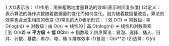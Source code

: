 1.大O表示法：
  (1)作用：用来粗略地度量算法的效率(表示时间复杂度)
  (2)定义：表示算法的操作次数随着数据量的变化而如何变化。因为随着数据量改变，算法的效率也会发生相应的改变
  (3)常见的大O表示形式：
  | 效  O(1) => 常数级
  | 率  O(log(n)) => 对数级
  | 由  O(n) => 线性的
  | 高  O(nlog(n)) => 线性和对数乘积    
  | 到  O(n**2) => 平方级
  ↓ 低  O(2**n) => 指数级
2.排序算法：冒泡、选择、插入、归并、计数、基数、希尔、堆、桶
3.排序效率
  (1)冒泡：O(n**2)
  (2)选择：O(n)